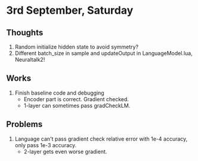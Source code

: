 # 3rd September, Saturday

## Thoughts
1. Random initialize hidden state to avoid symmetry?
2. Different batch_size in sample and updateOutput in LanguageModel.lua, Neuraltalk2!

## Works
1. Finish baseline code and debugging
	* Encoder part is correct. Gradient checked.
	* 1-layer can sometimes pass gradCheckLM.

## Problems
1. Language can't pass gradient check relative error with 1e-4 accuracy, only pass 1e-3 accuracy.
	* 2-layer gets even worse gradient.